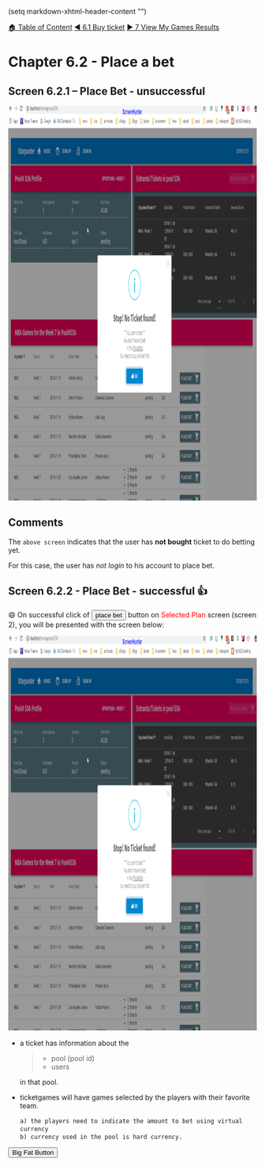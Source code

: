 (setq markdown-xhtml-header-content 
"<style type='text/css'>
img[alt="Placebet1"] { width: 1200px; height: 800px; }
img[alt="Placebet2"] { width: 1200px; height: 800px; }
</style>")

[:house: Table of Content](readmd.html?fileToRender='toc.md' "TOC")
[:arrow_backward: 6.1 Buy ticket](readmd.html?fileToRender='61_buy_ticket.md' "BuyTicket")
[:arrow_forward: 7 View My Games Results](readmd.html?fileToRender='70_view_myresults.md' "MyResults")

# Chapter 6.2 - Place a bet<a name="top"/>

## Screen 6.2.1 – Place Bet - unsuccessful

![Placebet1](/faqs/placebet.png "place bet image")


## Comments
The `above screen` indicates that the user has **not bought** ticket to do betting yet.

For this case, the user has *not login* to his account to place bet.

## Screen 6.2.2 - Place Bet - successful :+1:
:smile:
On successful click of 
<button class="button-save large">place bet</button>
button on 
<font color="red">Selected Plan</font> screen (screen 2), you will be presented with the screen below:

![Placebet2](/faqs/placebet.png "place bet image")



* a ticket has information about the 
  >- pool (pool id) 
  >- users 
    
  in that pool.

* ticketgames will have games selected by the players with their favorite team.

      a) the players need to indicate the amount to bet using virtual currency
      b) currency used in the pool is hard currency.

<button class="button-save large">Big Fat Button</button>

